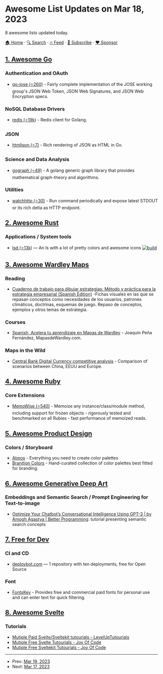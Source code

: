 # Awesome List Updates on Mar 18, 2023

8 awesome lists updated today.

[🏠 Home](/README.md) · [🔍 Search](https://www.trackawesomelist.com/search/) · [🔥 Feed](https://www.trackawesomelist.com/rss.xml) · [📮 Subscribe](https://trackawesomelist.us17.list-manage.com/subscribe?u=d2f0117aa829c83a63ec63c2f&id=36a103854c) · [❤️  Sponsor](https://github.com/sponsors/theowenyoung)



## [1. Awesome Go](/content/avelino/awesome-go/README.md)

### Authentication and OAuth

*   [go-jose (⭐260)](https://github.com/go-jose/go-jose) - Fairly complete implementation of the JOSE working group's JSON Web Token, JSON Web Signatures, and JSON Web Encryption specs.

### NoSQL Database Drivers

*   [redis (⭐19k)](https://github.com/redis/go-redis) - Redis client for Golang.

### JSON

*   [htmljson (⭐7)](https://github.com/nikolaydubina/htmljson) - Rich rendering of JSON as HTML in Go.

### Science and Data Analysis

*   [gograph (⭐49)](https://github.com/hmdsefi/gograph) - A golang generic graph library that provides mathematical graph-theory and algorithms.

### Utilities

*   [watchhttp (⭐30)](https://github.com/nikolaydubina/watchhttp) - Run command periodically and expose latest STDOUT or its rich delta as HTTP endpoint.

## [2. Awesome Rust](/content/rust-unofficial/awesome-rust/README.md)

### Applications / System tools

*   [lsd (⭐13k)](https://github.com/lsd-rs/lsd) — An ls with a lot of pretty colors and awesome icons [![build](https://github.com/lsd-rs/lsd/workflows/CICD/badge.svg?branch=master)](https://github.com/lsd-rs/lsd/actions)

## [3. Awesome Wardley Maps](/content/wardley-maps-community/awesome-wardley-maps/README.md)

### Reading

*   [Cuaderno de trabajo para dibujar estrategias: Método y práctica para la estrategia empresarial (Spanish Edition)](https://www.amazon.com/Cuaderno-trabajo-para-dibujar-estrategias/dp/B09KN2M1FP/) -Fichas visuales en las que se repasan conceptos como necesidades de los usuarios, patrones climáticos, doctrinas, esquemas de juego. Repaso de conceptos, ejemplos y otros temas de estrategia.

### Courses

*   [Spanish, Acelera tu aprendizaje en Mapas de Wardley](https://mapasdewardley.com/estrategia/acelera-tu-aprendizaje/) - Joaquín Peña Fernández, MapasdeWardley.com.

### Maps in the Wild

*   [Central Bank Digital Currency competitive analysis](https://joapen.com/blog/2022/12/15/central-bank-digital-currency-competitive-analysis/) - Comparison of scenarios between China, EEUU and Europe.

## [4. Awesome Ruby](/content/markets/awesome-ruby/README.md)

### Core Extensions

*   [MemoWise (⭐540)](https://github.com/panorama-ed/memo_wise) - Memoize any instance/class/module method, including support for frozen objects - rigorously tested and benchmarked on all Rubies - fast performance of memoized reads.

## [5. Awesome Product Design](/content/ttt30ga/awesome-product-design/README.md)

### Colors / Storyboard

*   [Atmos](https://atmos.style/) - Everything you need to create color palettes
*   [Branition Colors](https://branition.com/colors) - Hand-curated collection of color palettes best fitted for branding.

## [6. Awesome Generative Deep Art](/content/filipecalegario/awesome-generative-deep-art/README.md)

### Embeddings and Semantic Search / Prompt Engineering for Text-to-image

*   [Optimize Your Chatbot’s Conversational Intelligence Using GPT-3 | by Amogh Agastya | Better Programming](https://betterprogramming.pub/how-to-give-your-chatbot-the-power-of-neural-search-with-openai-ebcff5194170): tutorial presenting semantic search concepts

## [7. Free for Dev](/content/ripienaar/free-for-dev/README.md)

### CI and CD

*   [deploybot.com](https://www.deploybot.com/) — 1 repository with ten deployments, free for Open Source

### Font

*   [FontsKey](https://www.fontskey.com/) - Provides free and commercial paid fonts for personal use and can enter text for quick filtering.

## [8. Awesome Svelte](/content/TheComputerM/awesome-svelte/README.md)

### Tutorials

*   [Mutiple Paid Svelte/Sveltekit tutourials - LevelUpTutourials](https://levelup.video/library?tags=svelte#library-grid)
*   [Mutiple Free Svelte Tutourials - Joy Of Code](https://joyofcode.xyz/categories/svelte)
*   [Mutiple Free Sveltekit Tutourials - Joy Of Code](https://joyofcode.xyz/categories/sveltekit)

---

- Prev: [Mar 19, 2023](/content/2023/03/19/README.md)
- Next: [Mar 17, 2023](/content/2023/03/17/README.md)
